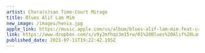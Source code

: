 ```yaml
---
artist: Chora(s)san Time-Court Mirage
title: Blues Alif Lam Mim
new_image: /images/henix.jpg
apple_link: https://music.apple.com/us/album/blues-alif-lam-mim-feat-catherine-christer-hennix/1553965320
link: https://www.dropbox.com/s/v9y2mfhqz3m15rw/01%20Blues%20Alif%20Lam%20Mim%20in%20the%20Mode%20of%20Rag%20Infinity_Rag%20Cosmosis%20%28feat.%20Catherine%20Christer%20Hennix%29.m4a?dl=1
published_date: 2021-07-11T19:22:42.195Z
---
```

